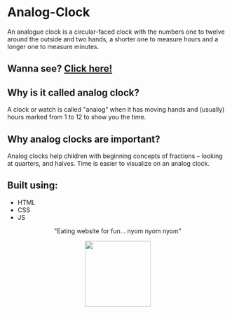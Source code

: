 # Analog-Clock

An analogue clock is a circular-faced clock with the numbers one to twelve around the outside and two hands, a shorter one to measure hours and a longer one to measure minutes.

## Wanna see? [Click here!](https://priyanshupaul08.github.io/Analog-Clock/)

## Why is it called analog clock?

A clock or watch is called "analog" when it has moving hands and (usually) hours marked from 1 to 12 to show you the time.

## Why analog clocks are important?

Analog clocks help children with beginning concepts of fractions – looking at quarters, and halves. Time is easier to visualize on an analog clock.

## Built using:
- HTML
- CSS
- JS

<p align="center">"Eating website for fun... nyom nyom nyom"</p>

<div align="center" style="text-align:center; margin:auto;">
<img align="center" src="https://i.imgur.com/EgCvXyK.png" width="150"/>
</div>
